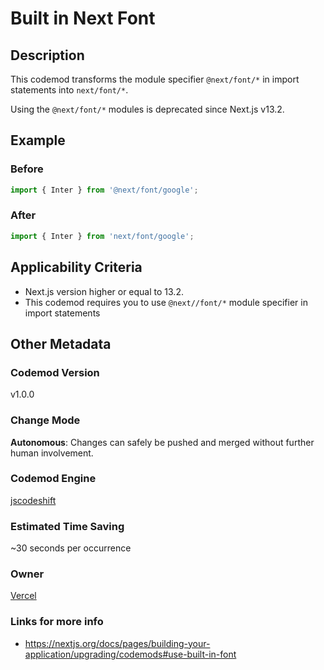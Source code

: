 # Built in Next Font

## Description

This codemod transforms the module specifier `@next/font/*` in import statements into `next/font/*`.

Using the `@next/font/*` modules is deprecated since Next.js v13.2.

## Example

### Before

```jsx
import { Inter } from '@next/font/google';
```

### After

```jsx
import { Inter } from 'next/font/google';
```

## Applicability Criteria

- Next.js version higher or equal to 13.2.
- This codemod requires you to use `@next//font/*` module specifier in import statements

## Other Metadata

### Codemod Version

v1.0.0

### Change Mode

**Autonomous**: Changes can safely be pushed and merged without further human involvement.

### **Codemod Engine**

[jscodeshift](https://github.com/facebook/jscodeshift)

### Estimated Time Saving

~30 seconds per occurrence

### Owner

[Vercel](https://github.com/vercel)

### Links for more info

- https://nextjs.org/docs/pages/building-your-application/upgrading/codemods#use-built-in-font
